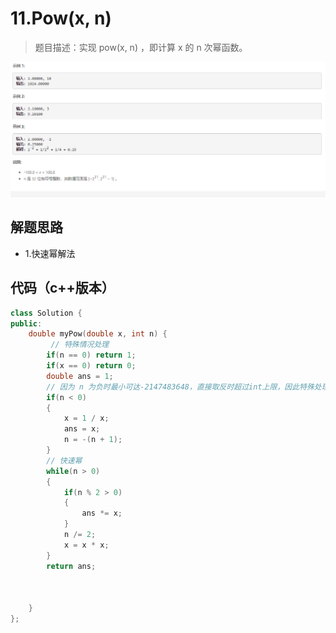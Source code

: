 # 11.Pow(x, n)

>题目描述：实现 pow(x, n) ，即计算 x 的 n 次幂函数。

![示例](images\二分查找_11.png)

## 解题思路

+ 1.快速幂解法

## 代码（c++版本）

```c++
class Solution {
public:
    double myPow(double x, int n) {
         // 特殊情况处理
        if(n == 0) return 1;
        if(x == 0) return 0;
        double ans = 1;
        // 因为 n 为负时最小可达-2147483648，直接取反时超过int上限，因此特殊处理
        if(n < 0)
        {
            x = 1 / x;
            ans = x;
            n = -(n + 1);
        }
        // 快速幂
        while(n > 0)
        {
            if(n % 2 > 0) 
            {
                ans *= x;
            }
            n /= 2;
            x = x * x;
        }
        return ans;



    }
};
```

